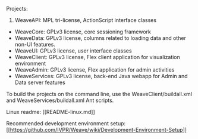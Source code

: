 Projects:
1. WeaveAPI: MPL tri-license, ActionScript interface classes
+ WeaveCore: GPLv3 license, core sessioning framework
+ WeaveData: GPLv3 license, columns related to loading data and other non-UI features.
+ WeaveUI: GPLv3 license, user interface classes
+ WeaveClient: GPLv3 license, Flex client application for visualization environment
+ WeaveAdmin: GPLv3 license, Flex application for admin activities
+ WeaveServices: GPLv3 license, back-end Java webapp for Admin and Data server features

To build the projects on the command line, use the WeaveClient/buildall.xml and WeaveServices/buildall.xml Ant scripts.

Linux readme: [[README-linux.md]]

Recommended development environment setup: [[https://github.com/IVPR/Weave/wiki/Development-Environment-Setup]]

